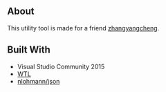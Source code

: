 ## About
This utility tool is made for a friend [zhangyangcheng](https://github.com/zhangyangcheng).

## Built With
- Visual Studio Community 2015
- [WTL](http://wtl.sourceforge.net/)
- [nlohmann/json](https://github.com/nlohmann/json)
